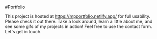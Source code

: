 #Portfolio

This project is hosted at https://mpportfolio.netlify.app/ for full usability. Please check it out there.
Take a look around, learn a little about me, and see some gifs of my projects in action!
Feel free to use the contact form. Let's get in touch.
